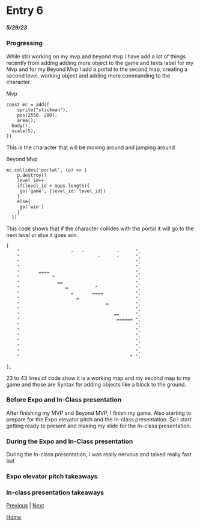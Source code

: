# Entry 6
##### 5/29/23

### Progressing
While still working on my mvp and beyond mvp I have add a lot of things recently from adding adding more object to the game and texts label for my Mvp and for my Beyond Mvp I add a portal to the second map, creating a second level, working object and adding more commanding to the character.

Mvp
```
const mc = add([
	sprite("stickman"),
	pos(2550, 200),
	area(),
  body(),
  scale(5),
])

```
This is the character that will be moving around and jumping around

Beyond Mvp
```JS
mc.collides('portal', (p) => {
    p.destroy()
    level_id++
    if(level_id < maps.length){
     go('game', {level_id: level_id})
    }
    else{
     go('win')
    }
  })

```
This code shows that if the character collides with the portal it will go to the next level or else it goes win.

```JS
[
    "                   -   -            -      ",
    "                             -      -      ",
    "                                           ",
    "                                           ",
    "       ====                                ",
    "            ^                              ",
    "              ==                           ",
    "                 =          ^              ",
    "                   =       ====            ",
    "                     =                     ",
    "                                =          ",
    "                                           ",
    "                                   ==      ",
    "                                    ====== ",
    "                                           ",
    "                                           ",
    "                                           ",
    "                                           ",
    "                                           ",
    "                                           ",
    "                                         * ",

],

```

23 to 43 lines of code show it is a working map and my second map to my game and those are Syntax for adding objects like a block to the ground.

### Before Expo and In-Class presentation
After finishing my MVP and Beyond MVP, I finish my game. Also starting to prepare for the Expo elevator pitch and the In-class presentation. So I start getting ready to present and making my slide for the In-class presentation.

### During the Expo and In-Class presentation
During the In-class presentation, I was really nervous and talked really fast but 

### Expo elevator pitch takeaways

### In-class presentation takeaways

[Previous](entry05.md) | [Next](entry07.md)

[Home](../README.md)